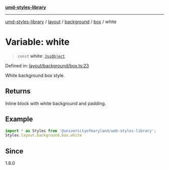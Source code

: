[**umd-styles-library**](../../../../../../README.md)

***

[umd-styles-library](../../../../../../modules.md) / [layout](../../../../../README.md) / [background](../../../README.md) / [box](../README.md) / white

# Variable: white

> `const` **white**: [`JssObject`](../../../../../../utilities/namespaces/transform/type-aliases/JssObject.md)

Defined in: [layout/background/box.ts:23](https://github.com/UMD-Digital/design-system/blob/ed6189804bf5f4c4fcbe5325b54aac33ac48d614/packages/styles/source/layout/background/box.ts#L23)

White background box style.

## Returns

Inline block with white background and padding.

## Example

```typescript
import * as Styles from '@universityofmaryland/web-styles-library';
Styles.layout.background.box.white
```

## Since

1.8.0

